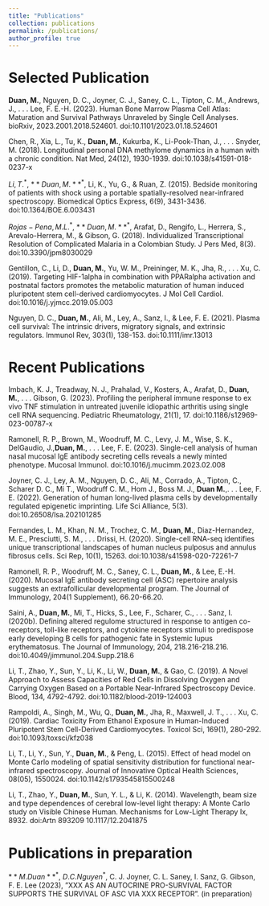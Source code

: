 ```yaml
---
title: "Publications"
collection: publications
permalink: /publications/
author_profile: true
---
```


# Selected Publication

<i class="fa fa-file-text-o"></i> **Duan, M.**, Nguyen, D. C., Joyner, C. J., Saney, C. L., Tipton, C. M., Andrews, J., . . . Lee, F. E.-H. (2023). Human Bone Marrow Plasma Cell Atlas: Maturation and Survival Pathways Unraveled by Single Cell Analyses. bioRxiv, 2023.2001.2018.524601. doi:10.1101/2023.01.18.524601

<i class="fa fa-file-text-o"></i> Chen, R., Xia, L., Tu, K., **Duan, M.**, Kukurba, K., Li-Pook-Than, J., . . . Snyder, M. (2018). Longitudinal personal DNA methylome dynamics in a human with a chronic condition. Nat Med, 24(12), 1930-1939. doi:10.1038/s41591-018-0237-x

<i class="fa fa-file-text-o"></i> $Li, T.^{*}$, $**Duan, M.**^{*}$, Li, K., Yu, G., & Ruan, Z. (2015). Bedside monitoring of patients with shock using a portable spatially-resolved near-infrared spectroscopy. Biomedical Optics Express, 6(9), 3431-3436. doi:10.1364/BOE.6.003431

<i class="fa fa-file-text-o"></i> $Rojas-Pena, M. L.^{*}$, $**Duan, M.**^{*}$, Arafat, D., Rengifo, L., Herrera, S., Arevalo-Herrera, M., & Gibson, G. (2018). Individualized Transcriptional Resolution of Complicated Malaria in a Colombian Study. J Pers Med, 8(3). doi:10.3390/jpm8030029


<i class="fa fa-file-text-o"></i> Gentillon, C., Li, D., **Duan, M.**, Yu, W. M., Preininger, M. K., Jha, R., . . . Xu, C. (2019). Targeting HIF-1alpha in combination with PPARalpha activation and postnatal factors promotes the metabolic maturation of human induced pluripotent stem cell-derived cardiomyocytes. J Mol Cell Cardiol. doi:10.1016/j.yjmcc.2019.05.003


<i class="fa fa-file-text-o"></i> Nguyen, D. C., **Duan, M.**, Ali, M., Ley, A., Sanz, I., & Lee, F. E. (2021). Plasma cell survival: The intrinsic drivers, migratory signals, and extrinsic regulators. Immunol Rev, 303(1), 138-153. doi:10.1111/imr.13013

# Recent Publications

<i class="fa fa-file-text-o"></i> Imbach, K. J., Treadway, N. J., Prahalad, V., Kosters, A., Arafat, D., **Duan, M.**, . . . Gibson, G. (2023). Profiling the peripheral immune response to ex vivo TNF stimulation in untreated juvenile idiopathic arthritis using single cell RNA sequencing. Pediatric Rheumatology, 21(1), 17. doi:10.1186/s12969-023-00787-x


<i class="fa fa-file-text-o"></i> Ramonell, R. P., Brown, M., Woodruff, M. C., Levy, J. M., Wise, S. K., DelGaudio, J.,**Duan, M.**, . . . Lee, F. E. (2023). Single-cell analysis of human nasal mucosal IgE antibody secreting cells reveals a newly minted phenotype. Mucosal Immunol. doi:10.1016/j.mucimm.2023.02.008


<i class="fa fa-file-text-o"></i> Joyner, C. J., Ley, A. M., Nguyen, D. C., Ali, M., Corrado, A., Tipton, C., Scharer D. C., Mi T., Woodruff C. M., Hom J., Boss M. J., **Duan M.**,. . . Lee, F. E. (2022). Generation of human long-lived plasma cells by developmentally regulated epigenetic imprinting. Life Sci Alliance, 5(3). doi:10.26508/lsa.202101285


<i class="fa fa-file-text-o"></i> Fernandes, L. M., Khan, N. M., Trochez, C. M., **Duan, M.**, Diaz-Hernandez, M. E., Presciutti, S. M., . . . Drissi, H. (2020). Single-cell RNA-seq identifies unique transcriptional landscapes of human nucleus pulposus and annulus fibrosus cells. Sci Rep, 10(1), 15263. doi:10.1038/s41598-020-72261-7


<i class="fa fa-file-text-o"></i> Ramonell, R. P., Woodruff, M. C., Saney, C. L., **Duan, M.**, & Lee, E.-H. (2020). Mucosal IgE antibody secreting cell (ASC) repertoire analysis suggests an extrafollicular developmental program. The Journal of Immunology, 204(1 Supplement), 66.20-66.20. 

<i class="fa fa-file-text-o"></i> Saini, A., **Duan, M.**, Mi, T., Hicks, S., Lee, F., Scharer, C., . . . Sanz, I. (2020b). Defining altered regulome structured in response to antigen co-receptors, toll-like receptors, and cytokine receptors stimuli to predispose early developing B cells for pathogenic fate in Systemic lupus erythematosus. The Journal of Immunology, 204, 218.216-218.216. doi:10.4049/jimmunol.204.Supp.218.6

<i class="fa fa-file-text-o"></i> Li, T., Zhao, Y., Sun, Y., Li, K., Li, W., **Duan, M.**, & Gao, C. (2019). A Novel Approach to Assess Capacities of Red Cells in Dissolving Oxygen and Carrying Oxygen Based on a Portable Near-Infrared Spectroscopy Device. Blood, 134, 4792-4792. doi:10.1182/blood-2019-124003

<i class="fa fa-file-text-o"></i> Rampoldi, A., Singh, M., Wu, Q., **Duan, M.**, Jha, R., Maxwell, J. T., . . . Xu, C. (2019). Cardiac Toxicity From Ethanol Exposure in Human-Induced Pluripotent Stem Cell-Derived Cardiomyocytes. Toxicol Sci, 169(1), 280-292. doi:10.1093/toxsci/kfz038

<i class="fa fa-file-text-o"></i> Li, T., Li, Y., Sun, Y., **Duan, M.**, & Peng, L. (2015). Effect of head model on Monte Carlo modeling of spatial sensitivity distribution for functional near-infrared spectroscopy. Journal of Innovative Optical Health Sciences, 08(05), 1550024. doi:10.1142/s1793545815500248

<i class="fa fa-file-text-o"></i> Li, T., Zhao, Y., **Duan, M.**, Sun, Y. L., & Li, K. (2014). Wavelength, beam size and type dependences of cerebral low-level light therapy: A Monte Carlo study on Visible Chinese Human. Mechanisms for Low-Light Therapy Ix, 8932. doi:Artn 893209
10.1117/12.2041875

# Publications in preparation 

<i class="fa fa-file-text-o"></i> $**M. Duan**^{*}$, $D. C. Nguyen^{*}$, C. J. Joyner, C. L. Saney, I. Sanz, G. Gibson, F. E. Lee (2023), ”XXX AS AN AUTOCRINE PRO-SURVIVAL FACTOR SUPPORTS THE SURVIVAL OF ASC VIA XXX RECEPTOR”. (in preparation)
